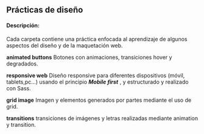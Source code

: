 ## Prácticas de diseño

#### Descripción:

Cada carpeta contiene una práctica enfocada al aprendizaje de algunos  aspectos del diseño y de la maquetación web.

**animated buttons**
Botones con animaciones, transiciones hover y degradados.

 **responsive web**
 Diseño responsive para diferentes dispositivos (móvil, tablets,pc...) usando el principio ***Mobile first*** ,
 y estructurado y realizado con Sass. 

 **grid image**
 Imagen y elementos  generados por partes mediante el uso de grid.  

 **transitions**
 transiciones de imágenes y letras realizadas mediante animation y transition.
